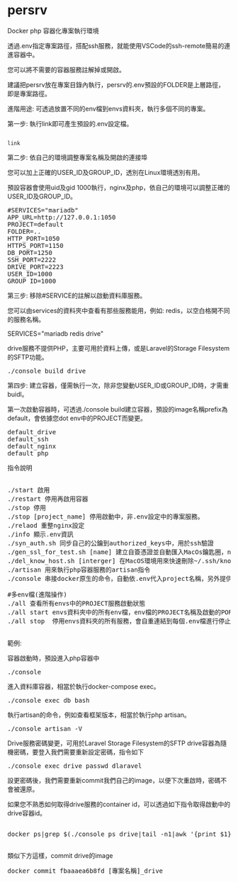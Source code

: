 # persrv
Docker php 容器化專案執行環境

透過.env指定專案路徑，搭配ssh服務，就能使用VSCode的ssh-remote簡易的連進容器中。

您可以將不需要的容器服務註解掉或開啟。

建議把persrv放在專案目錄內執行，persrv的.env預設的FOLDER是上層路徑，即是專案路徑。

進階用途:
可透過放置不同的env檔到envs資料夾，執行多個不同的專案。

第一步: 執行link即可產生預設的.env設定檔。

<code>
link
</code>

第二步: 依自己的環境調整專案名稱及開啟的連接埠

您可以加上正確的USER_ID及GROUP_ID，透別在Linux環境透別有用。

預設容器會使用uid及gid 1000執行，nginx及php，依自己的環境可以調整正確的USER_ID及GROUP_ID。



<pre>
#SERVICES="mariadb"
APP_URL=http://127.0.0.1:1050
PROJECT=default
FOLDER=..
HTTP_PORT=1050
HTTPS_PORT=1150
DB_PORT=1250
SSH_PORT=2222
DRIVE_PORT=2223
USER_ID=1000
GROUP_ID=1000
</pre>


第三步: 移除#SERVICE的註解以啟動資料庫服務。

您可以由services的資料夾中查看有那些服務能用，例如: redis，以空白格開不同的服務名稱。

SERVICES="mariadb redis drive"

drive服務不提供PHP，主要可用於資料上傳，或是Laravel的Storage Filesystem的SFTP功能。
<pre>
./console build drive
</pre>

第四步: 建立容器，僅需執行一次，除非您變動USER_ID或GROUP_ID時，才需重buidl。

第一次啟動容器時，可透過./console build建立容器，預設的image名稱prefix為default，會依據您dot env中的PROJECT而變更。
<pre>
default_drive
default_ssh
default_nginx
default_php
</pre>


指令說明
<pre>

./start 啟用
./restart 停用再啟用容器
./stop 停用
./stop [project_name] 停用啟動中，非.env設定中的專案服務。
./relaod 重整nginx設定
./info 顯示.env資訊
./syn_auth.sh 同步自己的公鑰到authorized_keys中，用於ssh驗證
./gen_ssl_for_test.sh [name] 建立自簽憑證並自動匯入MacOs鑰匙圈，name後方會自動追加.test
./del_know_host.sh [interger] 在MacOS環境用來快速刪除~/.ssh/known_hosts特定行號
./artisan 用來執行php容器服務的artisan指令
./console 串接docker原生的命令，自動依.env代入project名稱，另外提供本專案的一些子命令。

#多env檔(進階操作)
./all 查看所有envs中的PROJECT服務啟動狀態
./all start envs資料夾中的所有env檔，env檔的PROJECT名稱及啟動的PORT不可重覆，會自重連結到每個.env檔進行啟動。
./all stop  停用envs資料夾的所有服務，會自重連結到每個.env檔進行停止

</pre>

範例:

容器啟動時，預設進入php容器中

<pre>
./console
</pre>

進入資料庫容器，相當於執行docker-compose exec。
<pre>
./console exec db bash
</pre>

執行artisan的命令，例如查看框架版本，相當於執行php artisan。

<pre>
./console artisan -V
</pre>


Drive服務密碼變更，可用於Laravel Storage Filesystem的SFTP
drive容器為隨機密碼，要登入我們需要重新設定密碼，指令如下

<pre>
./console exec drive passwd dlaravel
</pre>

設更密碼後，我們需要重新commit我們自己的image，以便下次重啟時，密碼不會被還原。



如果您不熟悉如何取得drive服務的container id，可以透過如下指令取得啟動中的drive容器id。

<pre>

docker ps|grep $(./console ps drive|tail -n1|awk '{print $1}')

</pre>

類似下方這樣，commit drive的image
<pre>
docker commit fbaaaea6b8fd [專案名稱]_drive
</pre>

